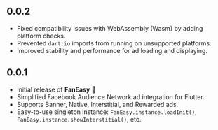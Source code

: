 ## 0.0.2

* Fixed compatibility issues with WebAssembly (Wasm) by adding platform checks.
* Prevented `dart:io` imports from running on unsupported platforms.
* Improved stability and performance for ad loading and displaying.

## 0.0.1

* Initial release of **FanEasy** 🎉
* Simplified Facebook Audience Network ad integration for Flutter.
* Supports Banner, Native, Interstitial, and Rewarded ads.
* Easy-to-use singleton instance: `FanEasy.instance.loadInit()`, `FanEasy.instance.showInterstitial()`, etc.  
